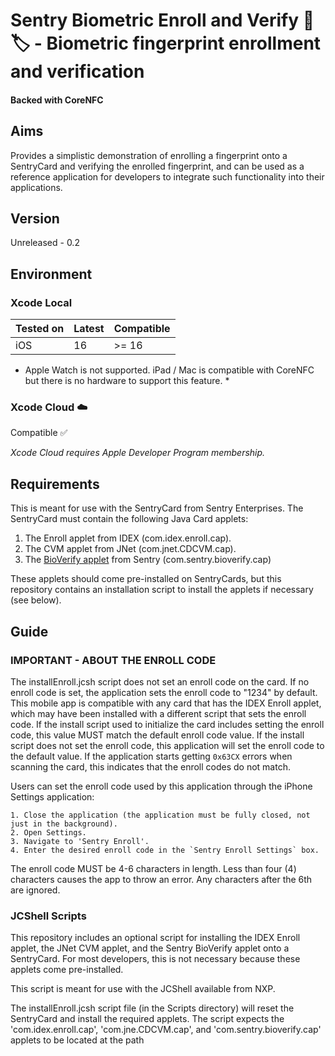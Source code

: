 # Sentry Biometric Enroll and Verify 📱🏷️ - Biometric fingerprint enrollment and verification
#### Backed with CoreNFC

## Aims
Provides a simplistic demonstration of enrolling a fingerprint onto a SentryCard and verifying the enrolled fingerprint, and can be used as a reference application for developers to integrate such functionality into their applications.

## Version
Unreleased - 0.2

## Environment

### Xcode Local
Tested on | Latest | Compatible
--------- | ------ | ----------
iOS       | 16     | >= 16

* Apple Watch is not supported. iPad / Mac is compatible with CoreNFC but there is no hardware to support this feature. *

### Xcode Cloud ☁️
Compatible ✅

*Xcode Cloud requires Apple Developer Program membership.*

## Requirements
This is meant for use with the SentryCard from Sentry Enterprises. The SentryCard must contain the following Java Card applets:
1. The Enroll applet from IDEX (com.idex.enroll.cap).
2. The CVM applet from JNet (com.jnet.CDCVM.cap).
3. The [BioVerify applet](https://github.com/SentryEnterprises/sentry-applet-bioverify) from Sentry (com.sentry.bioverify.cap)

These applets should come pre-installed on SentryCards, but this repository contains an installation script to install the applets if necessary (see below).



## Guide

###  IMPORTANT - ABOUT THE ENROLL CODE
The installEnroll.jcsh script does not set an enroll code on the card. If no enroll code is set, the application sets the enroll code to "1234" by default. This mobile app is compatible with any card that has the IDEX Enroll applet, which may have been installed with a different script that sets the enroll code. If the install script used to initialize the card includes setting the enroll code, this value MUST match the default enroll code value. If the install script does not set the enroll code, this application will set the enroll code to the default value. If the application starts getting `0x63CX` errors when scanning the card, this indicates that the enroll codes do not match.
 
Users can set the enroll code used by this application through the iPhone Settings application:

    1. Close the application (the application must be fully closed, not just in the background).
    2. Open Settings.
    3. Navigate to 'Sentry Enroll'.
    4. Enter the desired enroll code in the `Sentry Enroll Settings` box.
 
The enroll code MUST be 4-6 characters in length. Less than four (4) characters causes the app to throw an error. Any characters after the 6th are ignored.

### JCShell Scripts
This repository includes an optional script for installing the IDEX Enroll applet, the JNet CVM applet, and the Sentry BioVerify applet onto a SentryCard.  For most developers, this is not necessary because these applets come pre-installed.  

This script is meant for use with the JCShell available from NXP. 

The installEnroll.jcsh script file (in the Scripts directory) will reset the SentryCard and install the required applets. The script expects the 'com.idex.enroll.cap', 'com.jne.CDCVM.cap', and 'com.sentry.bioverify.cap' applets to be located at the path <script launch directory>/cap/.  


## License
MIT

